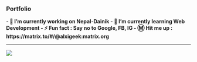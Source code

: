 ### Portfolio
<b>
- 🔭 I’m currently working on Nepal-Dainik
- 🌱 I’m currently learning Web Development
- ⚡ Fun fact      :    Say no to Google, FB, IG
- Ⓜ️ Hit me up   :     https://matrix.to/#/@alxigeek:matrix.org
</b>
<hr>
<img src="https://media.tenor.com/images/6b5ca1da98c3a9d8c9a35ac780dd412b/tenor.gif">
